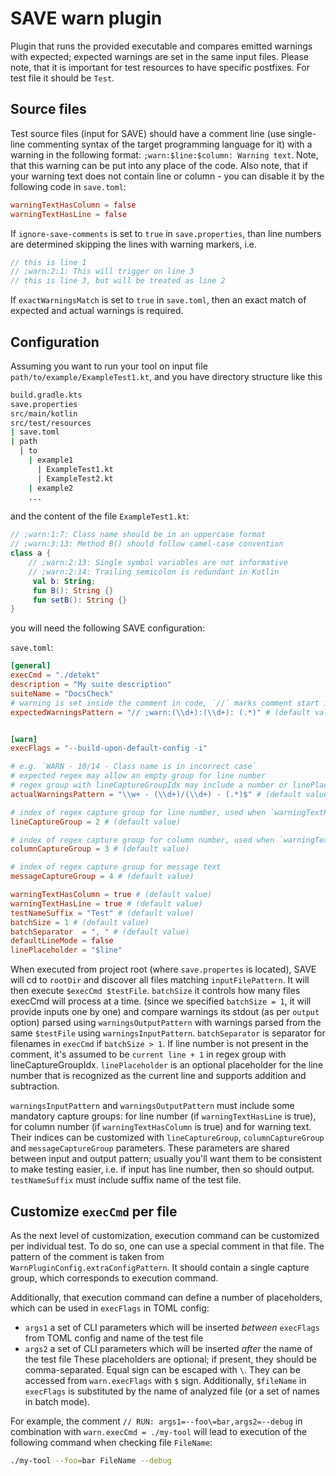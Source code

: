 # SAVE warn plugin
Plugin that runs the provided executable and compares emitted warnings with expected; expected warnings are set in the same input files.
Please note, that it is important for test resources to have specific postfixes. For test file it should be `Test`.

## Source files
Test source files (input for SAVE) should have a comment line (use single-line commenting syntax of the target programming language for it)
with a warning in the following format: `;warn:$line:$column: Warning text`. Note, that this warning can be put into any place of the code.
Also note, that if your warning text does not contain line or column - you can disable it by the following code in `save.toml`:
```toml
warningTextHasColumn = false
warningTextHasLine = false
```

If `ignore-save-comments` is set to `true` in `save.properties`, than line numbers are determined skipping the lines with warning markers, i.e.
```java
// this is line 1
// ;warn:2:1: This will trigger on line 3
// this is line 3, but will be treated as line 2
```

If `exactWarningsMatch` is set to `true` in `save.toml`, then an exact match of expected and actual warnings is required.

## Configuration
Assuming you want to run your tool on input file `path/to/example/ExampleTest1.kt`,
and you have directory structure like this
```bash
build.gradle.kts
save.properties
src/main/kotlin
src/test/resources
| save.toml
| path
  | to
    | example1
      | ExampleTest1.kt
      | ExampleTest2.kt
    | example2
    ...
```
and the content of the file `ExampleTest1.kt`:
```kotlin
// ;warn:1:7: Class name should be in an uppercase format
// ;warn:3:13: Method B() should follow camel-case convention 
class a {
    // ;warn:2:13: Single symbol variables are not informative
    // ;warn:2:14: Trailing semicolon is redundant in Kotlin
     val b: String;
     fun B(): String {}
     fun setB(): String {}
}
```

you will need the following SAVE configuration:

`save.toml`:
```toml
[general]
execCmd = "./detekt"
description = "My suite description"
suiteName = "DocsCheck"
# warning is set inside the comment in code, `//` marks comment start in Java
expectedWarningsPattern = "// ;warn:(\\d+):(\\d+): (.*)" # (default value)


[warn]
execFlags = "--build-upon-default-config -i"

# e.g. `WARN - 10/14 - Class name is in incorrect case`
# expected regex may allow an empty group for line number
# regex group with lineCaptureGroupIdx may include a number or linePlaceholder and addition/subtraction of a number
actualWarningsPattern = "\\w+ - (\\d+)/(\\d+) - (.*)$" # (default value)

# index of regex capture group for line number, used when `warningTextHasLine == true`
lineCaptureGroup = 2 # (default value)

# index of regex capture group for column number, used when `warningTextHasColumn == true`
columnCaptureGroup = 3 # (default value)

# index of regex capture group for message text
messageCaptureGroup = 4 # (default value)

warningTextHasColumn = true # (default value)
warningTextHasLine = true # (default value)
testNameSuffix = "Test" # (default value)
batchSize = 1 # (default value)
batchSeparator  = ", " # (default value)
defaultLineMode = false
linePlaceholder = "$line"
```

When executed from project root (where `save.propertes` is located), SAVE will cd to `rootDir` and discover all files
matching `inputFilePattern`. It will then execute `$execCmd $testFile`. `batchSize` it controls how many files execCmd will process at a time. (since we specified
`batchSize = 1`, it will provide inputs one by one) and compare warnings its stdout (as per `output` option) parsed using `warningsOutputPattern` with warnings
parsed from the same `$testFile` using `warningsInputPattern`. `batchSeparator` is separator for filenames in `execCmd` if `batchSize > 1`.
If line number is not present in the comment, it's assumed to be `current line + 1` in regex group with lineCaptureGroupIdx. 
`linePlaceholder` is an optional placeholder for the line number that is recognized as the current line and supports addition and subtraction.

`warningsInputPattern` and `warningsOutputPattern` must include some mandatory capture groups: for line number (if `warningTextHasLine` is true),
for column number (if `warningTextHasColumn` is true) and for warning text. Their indices can be customized
with `lineCaptureGroup`, `columnCaptureGroup` and `messageCaptureGroup` parameters. These parameters are shared between input and output pattern;
usually you'll want them to be consistent to make testing easier, i.e. if input has line number, then so should output.
`testNameSuffix` must include suffix name of the test file.

## Customize `execCmd` per file
As the next level of customization, execution command can be customized per individual test. To do so, one can use a special comment in that file.
The pattern of the comment is taken from `WarnPluginConfig.extraConfigPattern`. It should contain a single capture group, which corresponds to
execution command.

Additionally, that execution command can define a number of placeholders, which can be used in `execFlags` in TOML config:
* `args1` a set of CLI parameters which will be inserted _between_ `execFlags` from TOML config and name of the test file
* `args2` a set of CLI parameters which will be inserted _after_ the name of the test file
These placeholders are optional; if present, they should be comma-separated. Equal sign can be escaped with `\`. They can be accessed
from `warn.execFlags` with `$` sign. Additionally, `$fileName` in `execFlags` is substituted by the name of analyzed file
(or a set of names in batch mode).

For example, the comment `// RUN: args1=--foo\=bar,args2=--debug` in combination with `warn.execCmd = ./my-tool` will lead to execution
of the following command when checking file `FileName`:
```bash
./my-tool --foo=bar FileName --debug
```